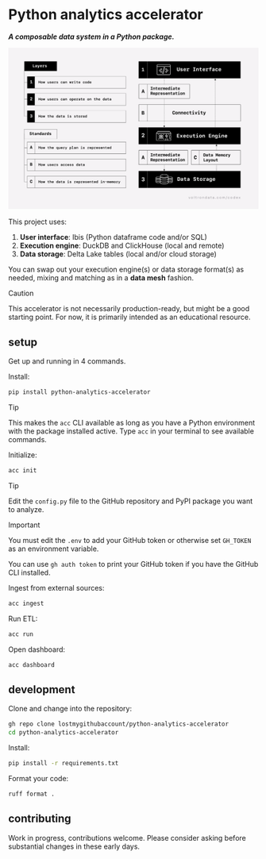 # Python analytics accelerator

***A composable data system in a Python package.***

![layers](img/layers.png)

This project uses:

1. **User interface**: Ibis (Python dataframe code and/or SQL)
2. **Execution engine**: DuckDB and ClickHouse (local and remote)
3. **Data storage**: Delta Lake tables (local and/or cloud storage)

You can swap out your execution engine(s) or data storage format(s) as needed, mixing and matching as in a **data mesh** fashion.

> [!CAUTION]
> This accelerator is not necessarily production-ready, but might be a good starting point. For now, it is primarily intended as an educational resource.

## setup

Get up and running in 4 commands.

Install:

```bash
pip install python-analytics-accelerator
```

> [!TIP]
> This makes the `acc` CLI available as long as you have a Python environment with the package installed active. Type `acc` in your terminal to see available commands.

>
Initialize:

```bash
acc init
```

> [!TIP]
> Edit the `config.py` file to the GitHub repository and PyPI package you want to analyze.

> [!IMPORTANT]
> You must edit the `.env` to add your GitHub token or otherwise set `GH_TOKEN` as an environment variable.
>
> You can use `gh auth token` to print your GitHub token if you have the GitHub CLI installed.

Ingest from external sources:

```bash
acc ingest
```

Run ETL:

```bash
acc run
```

Open dashboard:

```bash
acc dashboard
```

## development

Clone and change into the repository:

```bash
gh repo clone lostmygithubaccount/python-analytics-accelerator
cd python-analytics-accelerator
```

Install:

```bash
pip install -r requirements.txt
```

Format your code:

```bash
ruff format .
```

## contributing

Work in progress, contributions welcome. Please consider asking before substantial changes in these early days.
